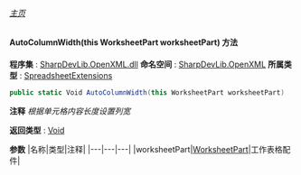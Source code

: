 ###### [主页](./Index.md "主页")
#### AutoColumnWidth(this WorksheetPart worksheetPart) 方法
**程序集** : [SharpDevLib.OpenXML.dll](./SharpDevLib.OpenXML.assembly.md "SharpDevLib.OpenXML.dll")
**命名空间** : [SharpDevLib.OpenXML](./SharpDevLib.OpenXML.namespace.md "SharpDevLib.OpenXML")
**所属类型** : [SpreadsheetExtensions](./SharpDevLib.OpenXML.SpreadsheetExtensions.md "SpreadsheetExtensions")
``` csharp
public static Void AutoColumnWidth(this WorksheetPart worksheetPart)
```
**注释**
*根据单元格内容长度设置列宽*

**返回类型** : [Void](https://learn.microsoft.com/en-us/dotnet/api/system.void "Void")

**参数**
|名称|类型|注释|
|---|---|---|
|worksheetPart|[WorksheetPart](https://learn.microsoft.com/en-us/dotnet/api/documentformat.openxml.packaging.worksheetpart "WorksheetPart")|工作表格配件|

